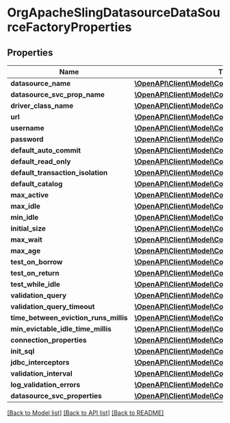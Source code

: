 # OrgApacheSlingDatasourceDataSourceFactoryProperties

## Properties
Name | Type | Description | Notes
------------ | ------------- | ------------- | -------------
**datasource_name** | [**\OpenAPI\Client\Model\ConfigNodePropertyString**](ConfigNodePropertyString.md) |  | [optional] 
**datasource_svc_prop_name** | [**\OpenAPI\Client\Model\ConfigNodePropertyString**](ConfigNodePropertyString.md) |  | [optional] 
**driver_class_name** | [**\OpenAPI\Client\Model\ConfigNodePropertyString**](ConfigNodePropertyString.md) |  | [optional] 
**url** | [**\OpenAPI\Client\Model\ConfigNodePropertyString**](ConfigNodePropertyString.md) |  | [optional] 
**username** | [**\OpenAPI\Client\Model\ConfigNodePropertyString**](ConfigNodePropertyString.md) |  | [optional] 
**password** | [**\OpenAPI\Client\Model\ConfigNodePropertyString**](ConfigNodePropertyString.md) |  | [optional] 
**default_auto_commit** | [**\OpenAPI\Client\Model\ConfigNodePropertyDropDown**](ConfigNodePropertyDropDown.md) |  | [optional] 
**default_read_only** | [**\OpenAPI\Client\Model\ConfigNodePropertyDropDown**](ConfigNodePropertyDropDown.md) |  | [optional] 
**default_transaction_isolation** | [**\OpenAPI\Client\Model\ConfigNodePropertyDropDown**](ConfigNodePropertyDropDown.md) |  | [optional] 
**default_catalog** | [**\OpenAPI\Client\Model\ConfigNodePropertyString**](ConfigNodePropertyString.md) |  | [optional] 
**max_active** | [**\OpenAPI\Client\Model\ConfigNodePropertyInteger**](ConfigNodePropertyInteger.md) |  | [optional] 
**max_idle** | [**\OpenAPI\Client\Model\ConfigNodePropertyInteger**](ConfigNodePropertyInteger.md) |  | [optional] 
**min_idle** | [**\OpenAPI\Client\Model\ConfigNodePropertyInteger**](ConfigNodePropertyInteger.md) |  | [optional] 
**initial_size** | [**\OpenAPI\Client\Model\ConfigNodePropertyInteger**](ConfigNodePropertyInteger.md) |  | [optional] 
**max_wait** | [**\OpenAPI\Client\Model\ConfigNodePropertyInteger**](ConfigNodePropertyInteger.md) |  | [optional] 
**max_age** | [**\OpenAPI\Client\Model\ConfigNodePropertyInteger**](ConfigNodePropertyInteger.md) |  | [optional] 
**test_on_borrow** | [**\OpenAPI\Client\Model\ConfigNodePropertyBoolean**](ConfigNodePropertyBoolean.md) |  | [optional] 
**test_on_return** | [**\OpenAPI\Client\Model\ConfigNodePropertyBoolean**](ConfigNodePropertyBoolean.md) |  | [optional] 
**test_while_idle** | [**\OpenAPI\Client\Model\ConfigNodePropertyBoolean**](ConfigNodePropertyBoolean.md) |  | [optional] 
**validation_query** | [**\OpenAPI\Client\Model\ConfigNodePropertyString**](ConfigNodePropertyString.md) |  | [optional] 
**validation_query_timeout** | [**\OpenAPI\Client\Model\ConfigNodePropertyInteger**](ConfigNodePropertyInteger.md) |  | [optional] 
**time_between_eviction_runs_millis** | [**\OpenAPI\Client\Model\ConfigNodePropertyInteger**](ConfigNodePropertyInteger.md) |  | [optional] 
**min_evictable_idle_time_millis** | [**\OpenAPI\Client\Model\ConfigNodePropertyInteger**](ConfigNodePropertyInteger.md) |  | [optional] 
**connection_properties** | [**\OpenAPI\Client\Model\ConfigNodePropertyString**](ConfigNodePropertyString.md) |  | [optional] 
**init_sql** | [**\OpenAPI\Client\Model\ConfigNodePropertyString**](ConfigNodePropertyString.md) |  | [optional] 
**jdbc_interceptors** | [**\OpenAPI\Client\Model\ConfigNodePropertyString**](ConfigNodePropertyString.md) |  | [optional] 
**validation_interval** | [**\OpenAPI\Client\Model\ConfigNodePropertyInteger**](ConfigNodePropertyInteger.md) |  | [optional] 
**log_validation_errors** | [**\OpenAPI\Client\Model\ConfigNodePropertyBoolean**](ConfigNodePropertyBoolean.md) |  | [optional] 
**datasource_svc_properties** | [**\OpenAPI\Client\Model\ConfigNodePropertyArray**](ConfigNodePropertyArray.md) |  | [optional] 

[[Back to Model list]](../README.md#documentation-for-models) [[Back to API list]](../README.md#documentation-for-api-endpoints) [[Back to README]](../README.md)



